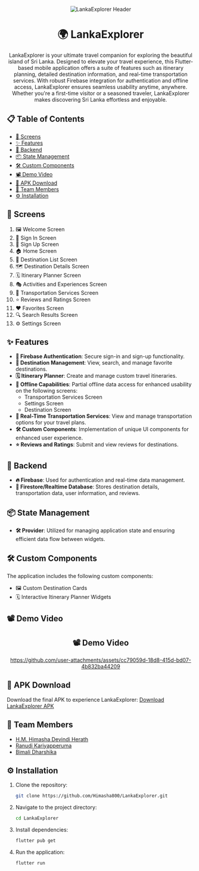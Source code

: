 <div align="center">

![LankaExplorer Header](https://github.com/user-attachments/assets/db7f48a1-44bc-4c5c-aa84-78db6c7720b5)

# 🌍 LankaExplorer

LankaExplorer is your ultimate travel companion for exploring the beautiful island of Sri Lanka. Designed to elevate your travel experience, this Flutter-based mobile application offers a suite of features such as itinerary planning, detailed destination information, and real-time transportation services. With robust Firebase integration for authentication and offline access, LankaExplorer ensures seamless usability anytime, anywhere. Whether you're a first-time visitor or a seasoned traveler, LankaExplorer makes discovering Sri Lanka effortless and enjoyable.

</div>


## 📋 Table of Contents
- [📱 Screens](#screens)
- [✨ Features](#features)
- [🔗 Backend](#backend)
- [📦 State Management](#state-management)
- [🛠️ Custom Components](#custom-components)
- [📽️ Demo Video](#demo-video)
- [📂 APK Download](#apk-download)
- [👥 Team Members](#team-members)
- [⚙️ Installation](#installation)

## 📱 Screens
1. 🖼️ Welcome Screen
2. 🔐 Sign In Screen
3. 📝 Sign Up Screen
4. 🏠 Home Screen
5. 📍 Destination List Screen
6. 🗺️ Destination Details Screen
7. 🗓️ Itinerary Planner Screen
8. 🎭 Activities and Experiences Screen
9. 🚗 Transportation Services Screen
10. ⭐ Reviews and Ratings Screen
11. ❤️ Favorites Screen
12. 🔍 Search Results Screen
13. ⚙️ Settings Screen

## ✨ Features
- **🔑 Firebase Authentication**: Secure sign-in and sign-up functionality.
- **📍 Destination Management**: View, search, and manage favorite destinations.
- **🗓️ Itinerary Planner**: Create and manage custom travel itineraries.
- **📶 Offline Capabilities**: Partial offline data access for enhanced usability on the following screens:
  - Transportation Services Screen
  - Settings Screen
  - Destination Screen
- **🚗 Real-Time Transportation Services**: View and manage transportation options for your travel plans.
- **🛠️ Custom Components**: Implementation of unique UI components for enhanced user experience.
- **⭐ Reviews and Ratings**: Submit and view reviews for destinations.

## 🔗 Backend
- **🔥 Firebase**: Used for authentication and real-time data management.
- **📂 Firestore/Realtime Database**: Stores destination details, transportation data, user information, and reviews.

## 📦 State Management
- **🛠️ Provider**: Utilized for managing application state and ensuring efficient data flow between widgets.

## 🛠️ Custom Components
The application includes the following custom components:
- 🖼️ Custom Destination Cards
- 🗓️ Interactive Itinerary Planner Widgets

## 📽️ Demo Video
<div align="center">

## 📽️ Demo Video  

https://github.com/user-attachments/assets/cc79059d-18d8-415d-bd07-4b832ba44209


</div>

## 📂 APK Download
Download the final APK to experience LankaExplorer:
[Download LankaExplorer APK](https://drive.google.com/file/d/1ZbWkWizzed9NRCAcU8JDN-rcjNjNkC3u/view?usp=sharing)

## 👥 Team Members
- [H.M. Himasha Devindi Herath ](https://github.com/Himasha800)
- [Ranudi Kariyapperuma](https://github.com/Ranudi-Kariyapperuma)
- [Bimali Dharshika](https://github.com/Bimali31)

## ⚙️ Installation
1. Clone the repository:
   ```bash
   git clone https://github.com/Himasha800/LankaExplorer.git
   ```
2. Navigate to the project directory:
   ```bash
   cd LankaExplorer
   ```
3. Install dependencies:
   ```bash
   flutter pub get
   ```
4. Run the application:
   ```bash
   flutter run
   ```

